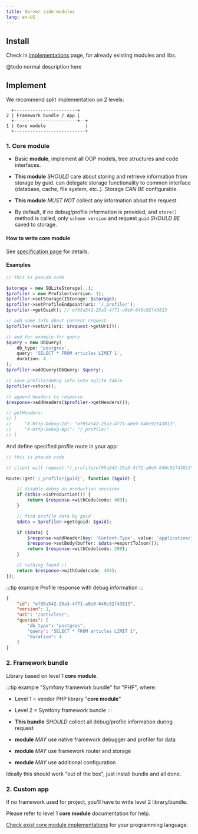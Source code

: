 ```yaml
---
title: Server side modules
lang: en-US
---
```


## Install

Check in [implementations](/implementations/) page, for already existing
modules and libs.

@todo normal description here

## Implement

We recommend split implementation on 2 levels:

```
  +------------------------+
2 | Framework bundle / App |
  +------------------------+--+
1 | Core module               |
  +---------------------------+
```

### 1. Core module

- Basic **module**, implement all OOP models, tree structures
and code interfaces.

- **This module** *SHOULD* care about storing and retrieve information from storage by guid. can delegate storage functionality to common interface (database, cache, file system, etc..). Storage *CAN BE* configurable.

- **This module** *MUST NOT* collect any information about the request.

- By default, if no debug/profile information is provided, and `store()` method is called, only `scheme version` and request `guid` *SHOULD BE* saved to storage.

#### How to write core module

See [specification page](/docs/specification/#server-side) for details.

#### Examples

```php
// this is pseudo code

$storage = new SQLiteStorage(..);
$profiler = new Profiler(version: 1);
$profiler->setStorage(IStorage: $storage);
$profiler->setProfileEndpoint(uri: '/_profile/');
$profiler->getGuid(); // ef95a542-25a3-4f71-a0e9-640c92f43813

// add some info about current request
$profiler->setUri(uri: $request->getUri());

// and for example for query
$query = new DbQuery(
    db_type: 'postgres',
    query: 'SELECT * FROM articles LIMIT 1',
    duration: 4
);
$profiler->addQuery(DbQuery: $query);

// save profile/debug info into sqlite table
$profiler->store();

// append headers to response
$response->addHeaders($profiler->getHeaders());

// getHeaders:
// [
//     "X-Http-Debug-Id": "ef95a542-25a3-4f71-a0e9-640c92f43813",
//     "X-Http-Debug-Api": "/_profile/"
// ]
```

And define specified profile route in your app:

```php
// this is pseudo code

// client will request "/_profile/ef95a542-25a3-4f71-a0e9-640c92f43813"

Route::get('/_profile/{guid}', function ($guid) {

    // disable debug on production services
    if ($this->isProduction()) {
        return $response->withCode(code: 403);
    }

    // find profile data by guid
    $data = $profiler->get(guid: $guid);

    if ($data) {
        $response->addHeader(key: 'Content-Type', value: 'application/json');
        $response->setBody(buffer: $data->exportToJson());
        return $response->withCode(code: 200);
    }

    // nothing found :(
    return $response->withCode(code: 404);
});
```

:::tip example
Profile response with debug information
:::

```json
{
    "id": "ef95a542-25a3-4f71-a0e9-640c92f43813",
    "version": 1,
    "uri": "/articles/",
    "queries": [
        "db_type": "postgres",
        "query": "SELECT * FROM articles LIMIT 1",
        "duration": 4
    ]
}
```

### 2. Framework bundle

Library based on level 1 **core module**.

:::tip example
"Symfony framework bundle" for "PHP", where:
- Level 1 = vendor PHP library "**core module**"
- Level 2 = Symfony framework bundle
:::

- **This bundle** *SHOULD* collect all debug/profile information during request
- **module** *MAY* use native framework debugger and profiler for data
- **module** *MAY* use framework router and storage
- **module** *MAY* use additional configuration

Ideally this should work "out of the box", just install bundle and all done.

### 2. Custom app

If no framework used for project, you'll have to write level 2
library/bundle.

Please refer to level 1 **core module** documentation for help.

[Check exist core module implementations](/implementations/) for your programming
language.
